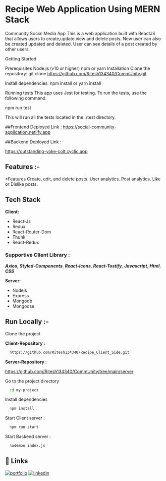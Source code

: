 
# Recipe Web Application Using MERN Stack 

Community Social Media App
This is a web application built with ReactJS that allows users to create,update,view and delete posts.
     New user can also be created updated and deleted.
     User can see details of a post created by other users.



Getting Started


Prerequisites
Node.js (v10 or higher)
npm or yarn
Installation
Clone the repository: git clone https://github.com/Ritesh134340/CommUnity.git

Install dependencies: npm install or yarn install




Running tests
This app uses Jest for testing. To run the tests, use the following command:

npm run test

This will run all the tests located in the ./test directory.






##Frontend Deployed Link :
https://social-community-application.netlify.app

##Backend Deployed Link :

https://outstanding-yoke-colt.cyclic.app
## Features :-

*Features
Create, edit, and delete posts.
User analytics.
Post analytics.
Like or Dislike posts.




## Tech Stack

**Client:**
 - React-Js
 - Redux
 - React-Router-Dom
 - Thunk
 -  React-Redux

 ### Supportive Client Library :

  ***Axios***,
  ***Styled-Components***,
   ***React-Icons***,
***React-Tostify***,
 ***Javascript***,
 ***Html***,
  ***CSS***

**Server:** 
- Nodejs 
- Express 
- Mongodb 
- Mongoose




## Run Locally :-

Clone the project

**Client-Repository :**

```bash
  https://github.com/Ritesh134340/Recipe_Client_Side.git
```


**Server-Repository :**

https://github.com/Ritesh134340/CommUnity/tree/main/server


Go to the project directory

```bash
  cd my-project
```

Install dependencies

```bash
  npm install
```

Start Client server :

```bash
  npm run start
```

Start Backend server :

```bash
  nodemon index.js
```


## 🔗 Links
[![portfolio](https://img.shields.io/badge/my_portfolio-000?style=for-the-badge&logo=ko-fi&logoColor=white)](https://ritesh134340.github.io/)
[![linkedin](https://img.shields.io/badge/linkedin-0A66C2?style=for-the-badge&logo=linkedin&logoColor=white)](https://www.linkedin.com/in/ritesh134340/)

